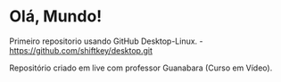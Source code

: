 # Olá, Mundo!
 Primeiro repositorio usando GitHub Desktop-Linux. - https://github.com/shiftkey/desktop.git

 Repositório criado em live com professor Guanabara (Curso em Vídeo).
